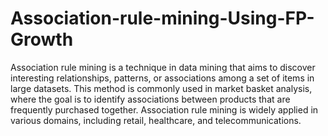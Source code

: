 # Association-rule-mining-Using-FP-Growth
<p>Association rule mining is a technique in data mining that aims to discover interesting relationships, patterns, or associations among a set of items in large datasets. This method is commonly used in market basket analysis, where the goal is to identify associations between products that are frequently purchased together. Association rule mining is widely applied in various domains, including retail, healthcare, and telecommunications.</p>
